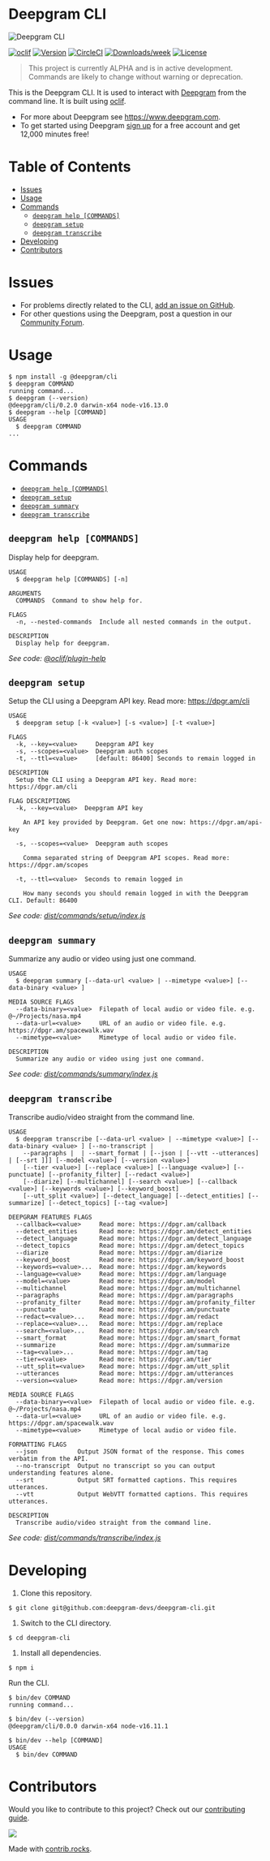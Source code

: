 # Deepgram CLI

![Deepgram CLI](deepgram.png)

[![oclif](https://img.shields.io/badge/cli-oclif-brightgreen.svg)](https://oclif.io)
[![Version](https://img.shields.io/npm/v/@deepgram/cli.svg)](https://npmjs.org/package/@deepgram/cli)
[![CircleCI](https://circleci.com/gh/lukeocodes/deepgram-cli/tree/main.svg?style=shield)](https://circleci.com/gh/lukeocodes/deepgram-cli/tree/main)
[![Downloads/week](https://img.shields.io/npm/dw/@deepgram/cli.svg)](https://npmjs.org/package/@deepgram/cli)
[![License](https://img.shields.io/npm/l/@deepgram/cli.svg)](https://github.com/lukeocodes/deepgram-cli/blob/main/package.json)

> This project is currently ALPHA and is in active development. Commands are likely to change without warning or deprecation.

This is the Deepgram CLI. It is used to interact with [Deepgram](https://developers.deepgram.com/api-reference/) from the command line. It is built using [oclif](https://oclif.io/).

- For more about Deepgram see https://www.deepgram.com.
- To get started using Deepgram [sign up](https://dpgr.am/api-key) for a free account and get 12,000 minutes free!

# Table of Contents

- [Issues](#issues)
- [Usage](#usage)
- [Commands](#commands)
  - [`deepgram help [COMMANDS]`](#deepgram-help-commands)
  - [`deepgram setup`](#deepgram-setup)
  - [`deepgram transcribe`](#deepgram-transcribe)
- [Developing](#developing)
- [Contributors](#contributors)

# Issues

- For problems directly related to the CLI, [add an issue on GitHub](https://github.com/lukeocodes/deepgram-cli/issues/new).
- For other questions using the Deepgram, post a question in our [Community Forum](https://github.com/orgs/deepgram/discussions/categories/q-a).

# Usage

<!-- usage -->
```sh-session
$ npm install -g @deepgram/cli
$ deepgram COMMAND
running command...
$ deepgram (--version)
@deepgram/cli/0.2.0 darwin-x64 node-v16.13.0
$ deepgram --help [COMMAND]
USAGE
  $ deepgram COMMAND
...
```
<!-- usagestop -->

# Commands

<!-- commands -->
* [`deepgram help [COMMANDS]`](#deepgram-help-commands)
* [`deepgram setup`](#deepgram-setup)
* [`deepgram summary`](#deepgram-summary)
* [`deepgram transcribe`](#deepgram-transcribe)

## `deepgram help [COMMANDS]`

Display help for deepgram.

```
USAGE
  $ deepgram help [COMMANDS] [-n]

ARGUMENTS
  COMMANDS  Command to show help for.

FLAGS
  -n, --nested-commands  Include all nested commands in the output.

DESCRIPTION
  Display help for deepgram.
```

_See code: [@oclif/plugin-help](https://github.com/oclif/plugin-help/blob/v5.2.9/src/commands/help.ts)_

## `deepgram setup`

Setup the CLI using a Deepgram API key. Read more: https://dpgr.am/cli

```
USAGE
  $ deepgram setup [-k <value>] [-s <value>] [-t <value>]

FLAGS
  -k, --key=<value>     Deepgram API key
  -s, --scopes=<value>  Deepgram auth scopes
  -t, --ttl=<value>     [default: 86400] Seconds to remain logged in

DESCRIPTION
  Setup the CLI using a Deepgram API key. Read more: https://dpgr.am/cli

FLAG DESCRIPTIONS
  -k, --key=<value>  Deepgram API key

    An API key provided by Deepgram. Get one now: https://dpgr.am/api-key

  -s, --scopes=<value>  Deepgram auth scopes

    Comma separated string of Deepgram API scopes. Read more: https://dpgr.am/scopes

  -t, --ttl=<value>  Seconds to remain logged in

    How many seconds you should remain logged in with the Deepgram CLI. Default: 86400
```

_See code: [dist/commands/setup/index.js](https://github.com/lukeocodes/deepgram-cli/blob/v0.2.0/dist/commands/setup/index.js)_

## `deepgram summary`

Summarize any audio or video using just one command.

```
USAGE
  $ deepgram summary [--data-url <value> | --mimetype <value>] [--data-binary <value> ]

MEDIA SOURCE FLAGS
  --data-binary=<value>  Filepath of local audio or video file. e.g. @~/Projects/nasa.mp4
  --data-url=<value>     URL of an audio or video file. e.g. https://dpgr.am/spacewalk.wav
  --mimetype=<value>     Mimetype of local audio or video file.

DESCRIPTION
  Summarize any audio or video using just one command.
```

_See code: [dist/commands/summary/index.js](https://github.com/lukeocodes/deepgram-cli/blob/v0.2.0/dist/commands/summary/index.js)_

## `deepgram transcribe`

Transcribe audio/video straight from the command line.

```
USAGE
  $ deepgram transcribe [--data-url <value> | --mimetype <value>] [--data-binary <value> ] [--no-transcript |
    --paragraphs |  | --smart_format | [--json | [--vtt --utterances] | [--srt ]]] [--model <value>] [--version <value>]
    [--tier <value>] [--replace <value>] [--language <value>] [--punctuate] [--profanity_filter] [--redact <value>]
    [--diarize] [--multichannel] [--search <value>] [--callback <value>] [--keywords <value>] [--keyword_boost]
    [--utt_split <value>] [--detect_language] [--detect_entities] [--summarize] [--detect_topics] [--tag <value>]

DEEPGRAM FEATURES FLAGS
  --callback=<value>     Read more: https://dpgr.am/callback
  --detect_entities      Read more: https://dpgr.am/detect_entities
  --detect_language      Read more: https://dpgr.am/detect_language
  --detect_topics        Read more: https://dpgr.am/detect_topics
  --diarize              Read more: https://dpgr.am/diarize
  --keyword_boost        Read more: https://dpgr.am/keyword_boost
  --keywords=<value>...  Read more: https://dpgr.am/keywords
  --language=<value>     Read more: https://dpgr.am/language
  --model=<value>        Read more: https://dpgr.am/model
  --multichannel         Read more: https://dpgr.am/multichannel
  --paragraphs           Read more: https://dpgr.am/paragraphs
  --profanity_filter     Read more: https://dpgr.am/profanity_filter
  --punctuate            Read more: https://dpgr.am/punctuate
  --redact=<value>...    Read more: https://dpgr.am/redact
  --replace=<value>...   Read more: https://dpgr.am/replace
  --search=<value>...    Read more: https://dpgr.am/search
  --smart_format         Read more: https://dpgr.am/smart_format
  --summarize            Read more: https://dpgr.am/summarize
  --tag=<value>...       Read more: https://dpgr.am/tag
  --tier=<value>         Read more: https://dpgr.am/tier
  --utt_split=<value>    Read more: https://dpgr.am/utt_split
  --utterances           Read more: https://dpgr.am/utterances
  --version=<value>      Read more: https://dpgr.am/version

MEDIA SOURCE FLAGS
  --data-binary=<value>  Filepath of local audio or video file. e.g. @~/Projects/nasa.mp4
  --data-url=<value>     URL of an audio or video file. e.g. https://dpgr.am/spacewalk.wav
  --mimetype=<value>     Mimetype of local audio or video file.

FORMATTING FLAGS
  --json           Output JSON format of the response. This comes verbatim from the API.
  --no-transcript  Output no transcript so you can output understanding features alone.
  --srt            Output SRT formatted captions. This requires utterances.
  --vtt            Output WebVTT formatted captions. This requires utterances.

DESCRIPTION
  Transcribe audio/video straight from the command line.
```

_See code: [dist/commands/transcribe/index.js](https://github.com/lukeocodes/deepgram-cli/blob/v0.2.0/dist/commands/transcribe/index.js)_
<!-- commandsstop -->

# Developing

1. Clone this repository.

```sh-session
$ git clone git@github.com:deepgram-devs/deepgram-cli.git
```

1. Switch to the CLI directory.

```sh-session
$ cd deepgram-cli
```

1. Install all dependencies.

```sh-session
$ npm i
```

Run the CLI.

```sh-session
$ bin/dev COMMAND
running command...

$ bin/dev (--version)
@deepgram/cli/0.0.0 darwin-x64 node-v16.11.1

$ bin/dev --help [COMMAND]
USAGE
  $ bin/dev COMMAND
```

# Contributors

Would you like to contribute to this project? Check out our [contributing guide](./.github/CONTRIBUTING.md).

<a href="https://github.com/lukeocodes/deepgram-cli/graphs/contributors">
  <img src="https://contrib.rocks/image?repo=lukeocodes/deepgram-cli" />
</a>

Made with [contrib.rocks](https://contrib.rocks).
